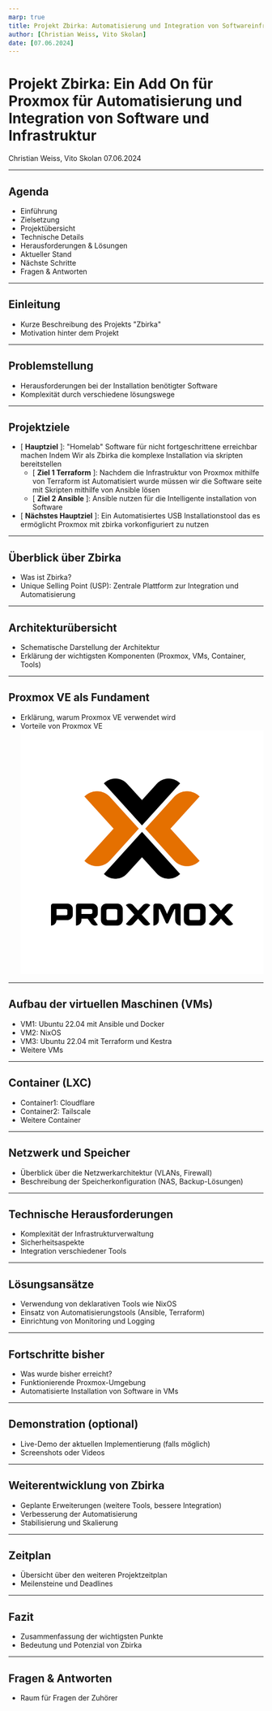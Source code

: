 ```yaml
---
marp: true
title: Projekt Zbirka: Automatisierung und Integration von Softwareinfrastruktur
author: [Christian Weiss, Vito Skolan]
date: [07.06.2024]
---
```


# Projekt Zbirka: Ein Add On für Proxmox für Automatisierung und Integration von Software und Infrastruktur

Christian Weiss, Vito Skolan
07.06.2024

---

## Agenda

- Einführung
- Zielsetzung
- Projektübersicht
- Technische Details
- Herausforderungen & Lösungen
- Aktueller Stand
- Nächste Schritte
- Fragen & Antworten

---

## Einleitung

- Kurze Beschreibung des Projekts "Zbirka"
- Motivation hinter dem Projekt

---

## Problemstellung

- Herausforderungen bei der Installation benötigter Software
- Komplexität durch verschiedene lösungswege

---

## Projektziele

- [ **Hauptziel** ]: "Homelab" Software für nicht fortgeschrittene erreichbar machen Indem Wir als Zbirka die komplexe Installation via skripten bereitstellen
  - [ **Ziel 1 Terraform** ]: Nachdem die Infrastruktur von Proxmox mithilfe von Terraform ist Automatisiert wurde müssen wir die Software seite mit Skripten mithilfe von Ansible lösen
  - [ **Ziel 2 Ansible** ]: Ansible nutzen für die Intelligente installation von Software
- [ **Nächstes Hauptziel** ]: Ein Automatisiertes USB Installationstool das es ermöglicht Proxmox mit zbirka vorkonfiguriert zu nutzen

---

## Überblick über Zbirka

- Was ist Zbirka?
- Unique Selling Point (USP): Zentrale Plattform zur Integration und Automatisierung

---

## Architekturübersicht

- Schematische Darstellung der Architektur
- Erklärung der wichtigsten Komponenten (Proxmox, VMs, Container, Tools)

---

## Proxmox VE als Fundament

- Erklärung, warum Proxmox VE verwendet wird
- Vorteile von Proxmox VE
![bg right 70%](./marpPictures/proxmox-logo-stacked-color.png)


---

## Aufbau der virtuellen Maschinen (VMs)

- VM1: Ubuntu 22.04 mit Ansible und Docker
- VM2: NixOS
- VM3: Ubuntu 22.04 mit Terraform und Kestra
- Weitere VMs

---

## Container (LXC)

- Container1: Cloudflare
- Container2: Tailscale
- Weitere Container

---

## Netzwerk und Speicher

- Überblick über die Netzwerkarchitektur (VLANs, Firewall)
- Beschreibung der Speicherkonfiguration (NAS, Backup-Lösungen)

---

## Technische Herausforderungen

- Komplexität der Infrastrukturverwaltung
- Sicherheitsaspekte
- Integration verschiedener Tools

---

## Lösungsansätze

- Verwendung von deklarativen Tools wie NixOS
- Einsatz von Automatisierungstools (Ansible, Terraform)
- Einrichtung von Monitoring und Logging

---

## Fortschritte bisher

- Was wurde bisher erreicht?
- Funktionierende Proxmox-Umgebung
- Automatisierte Installation von Software in VMs

---

## Demonstration (optional)

- Live-Demo der aktuellen Implementierung (falls möglich)
- Screenshots oder Videos

---

## Weiterentwicklung von Zbirka

- Geplante Erweiterungen (weitere Tools, bessere Integration)
- Verbesserung der Automatisierung
- Stabilisierung und Skalierung

---

## Zeitplan

- Übersicht über den weiteren Projektzeitplan
- Meilensteine und Deadlines

---

## Fazit

- Zusammenfassung der wichtigsten Punkte
- Bedeutung und Potenzial von Zbirka

---

## Fragen & Antworten

- Raum für Fragen der Zuhörer
